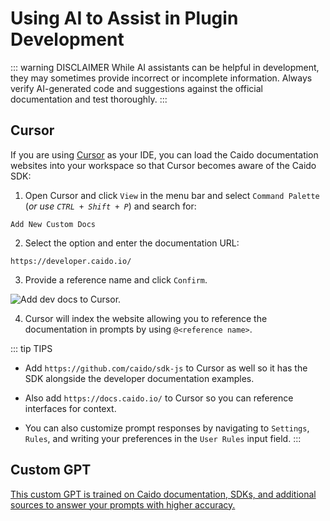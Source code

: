 # Using AI to Assist in Plugin Development

::: warning DISCLAIMER
While AI assistants can be helpful in development, they may sometimes provide incorrect or incomplete information. Always verify AI-generated code and suggestions against the official documentation and test thoroughly.
:::

## Cursor

If you are using [Cursor](https://www.cursor.com/en) as your IDE, you can load the Caido documentation websites into your workspace so that Cursor becomes aware of the Caido SDK:

1. Open Cursor and click `View` in the menu bar and select `Command Palette` (_or use `CTRL + Shift + P`_) and search for:

```
Add New Custom Docs
```

2. Select the option and enter the documentation URL:

```
https://developer.caido.io/
```

3. Provide a reference name and click `Confirm`.

<img alt="Add dev docs to Cursor." src="/_images/cursor_add_docs.png" center/>

4. Cursor will index the website allowing you to reference the documentation in prompts by using `@<reference name>`.

::: tip TIPS

- Add `https://github.com/caido/sdk-js` to Cursor as well so it has the SDK alongside the developer documentation examples.

- Also add `https://docs.caido.io/` to Cursor so you can reference interfaces for context.

- You can also customize prompt responses by navigating to `Settings`, `Rules`, and writing your preferences in the `User Rules` input field.
:::

## Custom GPT

[This custom GPT is trained on Caido documentation, SDKs, and additional sources to answer your prompts with higher accuracy.](https://chatgpt.com/g/g-68095eb17eb08191ba19fd85f0a516ec-caido-developer-assistant)
